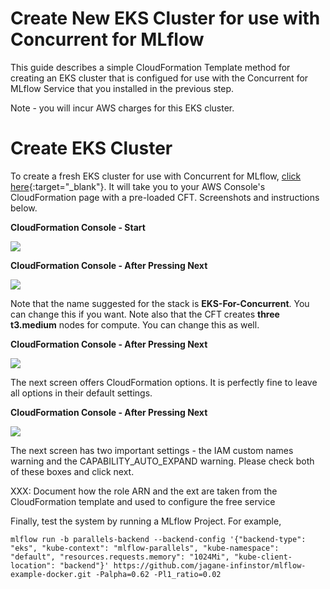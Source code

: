 # Create New EKS Cluster for use with Concurrent for MLflow

This guide describes a simple CloudFormation Template method for creating an EKS cluster that is configued for use with the Concurrent for MLflow Service that you installed in the previous step.

Note - you will incur AWS charges for this EKS cluster.

# Create EKS Cluster

To create a fresh EKS cluster for use with Concurrent for MLflow, [click here](https://console.aws.amazon.com/cloudformation/home?region=us-east-2#/stacks/new?stackName=EKS-for-Concurrent&templateURL=https://s3.amazonaws.com/docs.concurrent-ai.org/cft/version/0.3/install/create-eks-for-parallels.yaml "Create EKS Cluster using CFT"){:target="\_blank"}. It will take you to your AWS Console's CloudFormation page with a pre-loaded CFT. Screenshots and instructions below.

**CloudFormation Console - Start**

[![](https://docs.concurrent-ai.org/images/install-create-1.png?raw=true)](https://docs.concurrent-ai.org/images/install-create-1.png?raw=true)

**CloudFormation Console - After Pressing Next**

[![](https://docs.concurrent-ai.org/images/install-create-1.png?raw=true)](https://docs.concurrent-ai.org/images/install-create-2.png?raw=true)

Note that the name suggested for the stack is **EKS-For-Concurrent**. You can change this if you want. Note also that the CFT creates **three t3.medium** nodes for compute. You can change this as well.

**CloudFormation Console - After Pressing Next**

[![](https://docs.concurrent-ai.org/images/install-create-3.png?raw=true)](https://docs.concurrent-ai.org/images/install-create-3.png?raw=true)

The next screen offers CloudFormation options. It is perfectly fine to leave all options in their default settings.

**CloudFormation Console - After Pressing Next**

[![](https://docs.concurrent-ai.org/images/install-create-4.png?raw=true)](https://docs.concurrent-ai.org/images/install-create-4.png?raw=true)

The next screen has two important settings - the IAM custom names warning and the CAPABILITY_AUTO_EXPAND warning. Please check both of these boxes and click next.

XXX: Document how the role ARN and the ext are taken from the CloudFormation template and used to configure the free service

Finally, test the system by running a MLflow Project. For example,

```
mlflow run -b parallels-backend --backend-config '{"backend-type": "eks", "kube-context": "mlflow-parallels", "kube-namespace": "default", "resources.requests.memory": "1024Mi", "kube-client-location": "backend"}' https://github.com/jagane-infinstor/mlflow-example-docker.git -Palpha=0.62 -Pl1_ratio=0.02
```
